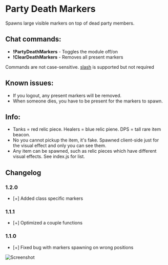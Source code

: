 # Party Death Markers
Spawns large visible markers on top of dead party members.

## Chat commands:
* **!PartyDeathMarkers**    - Toggles the module off/on
* **!ClearDeathMarkers**    - Removes all present markers

Commands are not case-sensitive. [slash](https://github.com/baldera-mods/slash) is supported but not required

## Known issues:
* If you logout, any present markers will be removed.
* When someone dies, you have to be present for the markers to spawn.

## Info:
* Tanks = red relic piece. Healers = blue relic piene. DPS = tall rare item beacon.
* No you cannot pickup the item, it's fake. Spawned client-side just for the visual effect and only you can see them.
* Any item can be spawned, such as relic pieces which have different visual effects. See index.js for list.

## Changelog 
### 1.2.0
* [+] Added class specific markers
### 1.1.1
* [+] Optimized a couple functions
### 1.1.0
* [+] Fixed bug with markers spawning on wrong positions


![Screenshot](http://i.imgur.com/bOSA6Lx.jpg)
